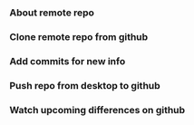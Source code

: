 ### About remote repo
### Clone remote repo from github
### Add commits for new info
### Push repo from desktop to github
### Watch upcoming differences on github
